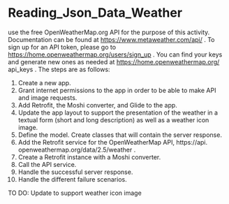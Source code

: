 # Reading_Json_Data_Weather
use the free OpenWeatherMap.org API for the purpose of this activity.
Documentation can be found at https://www.metaweather.com/api/ . To sign up for an
API token, please go to https://home.openweathermap.org/users/sign_up . You can find
your keys and generate new ones as needed at https://home.openweathermap.org/
api_keys .
The steps are as follows:
1. Create a new app.
2. Grant internet permissions to the app in order to be able to make API and
   image requests.
3. Add Retrofit, the Moshi converter, and Glide to the app.
4. Update the app layout to support the presentation of the weather in a textual
   form (short and long description) as well as a weather icon image.
5. Define the model. Create classes that will contain the server response.
6. Add the Retrofit service for the OpenWeatherMap API, https://api.
   openweathermap.org/data/2.5/weather .
7. Create a Retrofit instance with a Moshi converter.
8. Call the API service.
9. Handle the successful server response.
10. Handle the different failure scenarios.

TO DO: Update to support weather icon image
